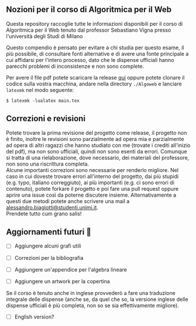 <h2>Nozioni per il corso di Algoritmica per il Web</h2>
Questa repository raccoglie tutte le informazioni disponibili per il corso di Algoritmica per il Web tenuto dal professor Sebastiano Vigna presso l'università degli Studi di Milano

Questo compendio è pensato per evitare a chi studia per questo esame, il più possibile, di consultare fonti alternative e di avere una fonte principale a cui affidarsi per l'intero processo, dato che le dispense ufficiali hanno parecchi problemi di inconsistenze e non sono complete.

Per avere il file pdf potete scaricare la release <a href="https://github.com/S3gmentati0nFault/Algoweb/releases/tag/First-release">qui</a> oppure potete clonare il codice sulla vostra macchina, andare nella directory `./Algoweb` e lanciare `latexmk` nel modo seguente:
```
$ latexmk -lualatex main.tex
```

<h2>Correzioni e revisioni</h2>
Potete trovare la prima revisione del progetto come release, il progetto non è finito, inoltre le revisioni sono parzialmente ad opera mia e parzialmente ad opera di altri ragazzi che hanno studiato con me (trovate i crediti all'inizio del pdf), ma non sono ufficiali, quindi non sono esenti da errori. Comunque si tratta di una rielaborazione, dove necessario, dei materiali del professore, non sono una riscrittura completa.
<br>
Alcune importanti correzioni sono necessarie per renderlo migliore. Nel caso in cui doveste trovare errori all'interno del progetto, dai più stupidi (e.g. typo, italiano correggiuto), ai più importanti (e.g. ci sono errori di contenuto), potete forkare il progetto e poi fare una pull request oppure aprire una issue così da poterne discutere insieme. Alternativamente a questi due metodi potete anche scrivere una mail a <a href="mailto:alessandro.biagiotti@studenti.unimi.it">alessandro.biagiotti@studenti.unimi.it</a>.
<br>
Prendete tutto cum grano salis!

<h2>Aggiornamenti futuri 👷</h2>
  
  - [ ] Aggiungere alcuni grafi utili
  
  - [ ] Correzioni per la bibliografia
  
  - [ ] Aggiungere un'appendice per l'algebra lineare
  
  - [ ] Aggiungere un artwork per la copertina

Se il corso è tenuto anche in inglese provvederò a fare una traduzione integrale delle dispense (anche se, da quel che so, la versione inglese delle dispense ufficiali è più completa, non so se sia effettivamente migliore).

  - [ ] English version?
